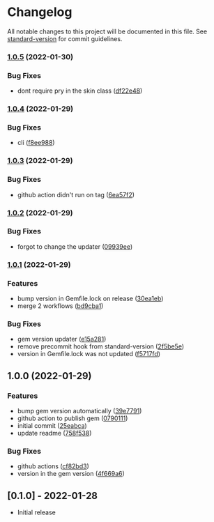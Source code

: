 # Changelog

All notable changes to this project will be documented in this file. See [standard-version](https://github.com/conventional-changelog/standard-version) for commit guidelines.

### [1.0.5](https://github.com/Vegann/valorant_daily_store/compare/v1.0.4...v1.0.5) (2022-01-30)


### Bug Fixes

* dont require pry in the skin class ([df22e48](https://github.com/Vegann/valorant_daily_store/commits/df22e485d5fadac7853c4c0f06f6d24f96c4fd4a))

### [1.0.4](https://github.com/Vegann/valorant_daily_store/compare/v1.0.3...v1.0.4) (2022-01-29)


### Bug Fixes

* cli ([f8ee988](https://github.com/Vegann/valorant_daily_store/commits/f8ee988efd96a47d95d1544fe05fd896a1221761))

### [1.0.3](https://github.com/Vegann/valorant_daily_store/compare/v1.0.2...v1.0.3) (2022-01-29)


### Bug Fixes

* github action didn't run on tag ([6ea57f2](https://github.com/Vegann/valorant_daily_store/commits/6ea57f2fd23f6b90abecfbccb2706ca7b46e3417))

### [1.0.2](https://github.com/Vegann/valorant_daily_store/compare/v1.0.1...v1.0.2) (2022-01-29)


### Bug Fixes

* forgot to change the updater ([09939ee](https://github.com/Vegann/valorant_daily_store/commits/09939ee8e60b3f55ad594b6ef99f6ff5ebe7f277))

### [1.0.1](https://github.com/Vegann/valorant_daily_store/compare/v1.0.0...v1.0.1) (2022-01-29)


### Features

* bump version in Gemfile.lock on release ([30ea1eb](https://github.com/Vegann/valorant_daily_store/commits/30ea1eb7886b2eb5f27ed2f9053af8d47afbf134))
* merge 2 workflows ([bd9cba1](https://github.com/Vegann/valorant_daily_store/commits/bd9cba1b42c6b753db05ee4520a8587dc244aafd))


### Bug Fixes

* gem version updater ([e15a281](https://github.com/Vegann/valorant_daily_store/commits/e15a281da104261ccbba96ec42b11210a8fbad8a))
* remove precommit hook from standard-version ([2f5be5e](https://github.com/Vegann/valorant_daily_store/commits/2f5be5eebe994a2703c119ed16cf3267e9cd5793))
* version in Gemfile.lock was not updated ([f5717fd](https://github.com/Vegann/valorant_daily_store/commits/f5717fde33ca1fb7a15d8b02729a4cbb97e2d3d6))

## 1.0.0 (2022-01-29)


### Features

* bump gem version automatically ([39e7791](https://github.com/Vegann/valorant_daily_store/commits/39e77918277aef1e141680cb9ea2f0f9e92110f1))
* github action to publish gem ([0790111](https://github.com/Vegann/valorant_daily_store/commits/079011111d16544f8bd6362eab69b7c28908d9c7))
* initial commit ([25eabca](https://github.com/Vegann/valorant_daily_store/commits/25eabcafd0619024a965fabe9658c197d2c4748d))
* update readme ([758f538](https://github.com/Vegann/valorant_daily_store/commits/758f538de89bf3ca5632e4de5be4036c707baa5e))


### Bug Fixes

* github actions ([cf82bd3](https://github.com/Vegann/valorant_daily_store/commits/cf82bd37e69c5d7514473850e8d14dc70bda7ba9))
* version in the gem version ([4f669a6](https://github.com/Vegann/valorant_daily_store/commits/4f669a678eed9b73f428f54ad7e617724d91b8bf))

## [0.1.0] - 2022-01-28

- Initial release
